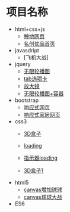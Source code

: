 # 项目名称

+ html+css+js
  - [种地网页](https://maojiaofang.github.io/zd/index.html)
  - [名创优品首页](https://maojiaofang.github.io/mingc/index.html)
+ javasdript
  - [飞机大战]
+ jquery
  - [无限轮播图](https://maojiaofang.github.io/wxlbt/index.html)
  - [tab选项卡](https://maojiaofang.github.io/tab/index.html)
  - [放大镜](https://maojiaofang.github.io/fdj/index.html)
  - [无限轮播图+容器](https://maojiaofang.github.io/lbt/index.html)
+ bootstrap
  - [响应式网页](https://maojiaofang.github.io/bts/index.html)
  - [响应式家居网页](https://maojiaofang.github.io/jiaju/index.html)
+ css3
  - [3D盒子](https://maojiaofang.github.io/css3d/index.html)
  
  - [loading](https://maojiaofang.github.io/loading/loader-1.html)
  - [指示器loading](https://maojiaofang.github.io/jd/index.html)
  - [3D盒子1](https://maojiaofang.github.io/css3d1/index.html)
+ html5
  - [canvas增加球球](https://maojiaofang.github.io/canvas/index.html)
  - [canvas球球大战](https://maojiaofang.github.io/canvasball/index.html)
+ ES6



